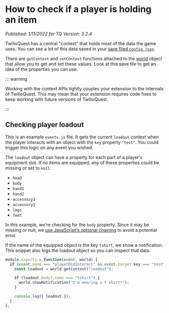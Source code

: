 # How to check if a player is holding an item

_Published: 1/11/2022 for TQ Version: 3.2.4_

TwilioQuest has a central "context" that holds most of the data the game uses. You can see a lot of this data saved in your [save filed `config.json`](https://community.twilio.com/twilioquest/discussion/51/troubleshooting-tips).

There are `getContext` and `setContext` functions attached to the [world](/api/events.html#world-api) object that allow you to get and set these values. Look at this save file to get an idea of the properties you can use.

::: warning

Working with the context APIs tightly couples your extension to the internals of TwilioQuest. This may mean that your extension requires code fixes to keep working with future versions of TwilioQuest.

:::

## Checking player loadout

This is an example `events.js` file. It gets the current `loadout` context when the player interacts with an object with the `key` property `"test"`. You could trigger this logic on any event you wished.

The `loadout` object can have a property for each part of a player's equipment slot. If no items are equipped, any of these properties could be missing or set to `null`.

- `head`
- `body`
- `hand1`
- `hand2`
- `accessory1`
- `accessory2`
- `legs`
- `feet`

In this example, we're checking for the `body` property. Since it may be missing or null, we [use JavaScript's optional chaining](https://developer.mozilla.org/en-US/docs/Web/JavaScript/Reference/Operators/Optional_chaining) to avoid a potential error.

If the name of the equipped object is the key `tshirt`, we show a notification. This snippet also logs the loadout object so you can inspect that data.

```js
module.exports = function(event, world) {
  if (event.name === "playerDidInteract" && event.target.key === "test") {
    const loadout = world.getContext("loadout");

    if (loadout.body?.name === "tshirt") {
      world.showNotification("I'm wearing a t shirt!");
    }

    console.log({ loadout });
  }
};
```
